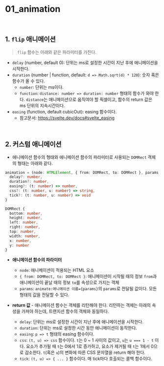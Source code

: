 # 01_animation

<br>

## 1. `flip` 애니메이션

> `flip` 함수는 아래와 같은 파라미터를 가진다.

- `delay` (number, default 0): 단위는 ms로 설정한 시간이 지난 후에 애니메이션을 시작한다.
- `duration` (number | function, default: `d => Math.sqrt(d) * 120`): 숫자 혹은 함수가 올 수 있다.
  - `number`: 단위는 ms이다.
  - `function`: `distance: number => duration: number` 형태의 함수가 와야 한다. `distance`는 애니메이션으로 움직여야 할 픽셀이고, 함수의 return 값은 ms 단위의 지속시간이다.
- `easing` (function, default cubicOut): easing 함수이다.
  - 참고문서: https://svelte.dev/docs#svelte_easing

<br>

## 2. 커스텀 애니메이션

- 애니메이션 함수의 형태와 애니메이션 함수의 파라미터로 사용되는 `DOMRect` 객체의 형태는 아래와 같다.

```typescript
animation = (node: HTMLElement, { from: DOMRect, to: DOMRect }, params: any) => {
  delay?: number,
  duration?: number,
  easing?: (t: number) => number,
  css?: (t: number, u: number) => string,
  tick?: (t: number, u: number) => void
}
```

```typescript
DOMRect {
  bottom: number,
  height: number,
  left: number,
  right: number,
  top: number,
  width: number,
  x: number,
  y: number
}
```

- **애니메이션 함수의 파라미터**
  - `node`: 애니메이션이 적용되는 HTML 요소
  - `{ from: DOMRect, to: DOMRect }`: 애니메이션이 시작될 때의 정보 `from`과 애니메이션이 끝날 때의 정보 `to`를 속성으로 가지는 객체
  - `params`: `animate:애니메이션 이름={params}`의 `params`로 전달될 값이다. 모든 형태의 값을 전달할 수 있다.

- **return 값** - 애니메이션 함수는 객체를 리턴해야 한다. 리턴하는 객체는 아래의 속성을 가져야 하는데, 트랜지션 함수의 객체와 동일하다.
  - `delay`: 단위는 ms로 설정한 시간이 지난 후에 애니메이션을 시작한다.
  - `duration`: 단위는 ms로 설정한 시간 동안 애니메이션이 동작한다.
  - `easing`: `p => t` 형태의 easing 함수이다.
  - `css`: `(t, u) => css` 함수이다. `t`는 0 ~ 1 사이의 값이고, `u`는 `u === 1 - t` 이다. 요소가 추가될 때 `t`는 0에서 1로 증가하고, 요소가 제거될 때 `t`는 1에서 0으로 감소한다. `t`(혹은 `u`)의 변화에 따른 CSS 문자열을 return 해야 한다.
  - `tick`: `(t, u) => { ... }` 함수이다. 매 tick마다 호출되는 콜백 함수이다.